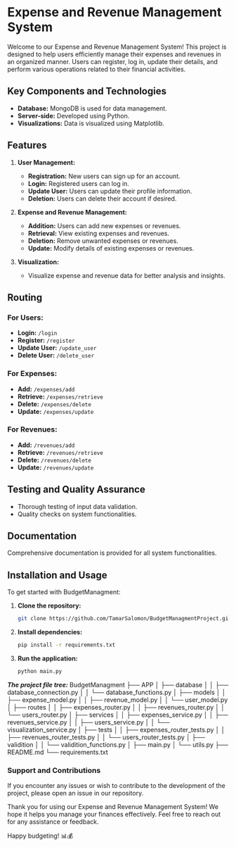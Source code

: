 # Expense and Revenue Management System

Welcome to our Expense and Revenue Management System! This project is designed to help users efficiently manage their expenses and revenues in an organized manner. Users can register, log in, update their details, and perform various operations related to their financial activities.

## Key Components and Technologies

- **Database:** MongoDB is used for data management.
- **Server-side:** Developed using Python.
- **Visualizations:** Data is visualized using Matplotlib.

## Features

1. **User Management:**
   - **Registration:** New users can sign up for an account.
   - **Login:** Registered users can log in.
   - **Update User:** Users can update their profile information.
   - **Deletion:** Users can delete their account if desired.

2. **Expense and Revenue Management:**
   - **Addition:** Users can add new expenses or revenues.
   - **Retrieval:** View existing expenses and revenues.
   - **Deletion:** Remove unwanted expenses or revenues.
   - **Update:** Modify details of existing expenses or revenues.

3. **Visualization:**
   - Visualize expense and revenue data for better analysis and insights.

## Routing

### For Users:
  - **Login:** `/login`
  - **Register:** `/register`
  - **Update User:** `/update_user`
  - **Delete User:** `/delete_user`

### For Expenses:
  - **Add:** `/expenses/add`
  - **Retrieve:** `/expenses/retrieve`
  - **Delete:** `/expenses/delete`
  - **Update:** `/expenses/update`

### For Revenues:
  - **Add:** `/revenues/add`
  - **Retrieve:** `/revenues/retrieve`
  - **Delete:** `/revenues/delete`
  - **Update:** `/revenues/update`

## Testing and Quality Assurance

- Thorough testing of input data validation.
- Quality checks on system functionalities.

## Documentation

Comprehensive documentation is provided for all system functionalities.

## Installation and Usage

To get started with BudgetManagment:

1. **Clone the repository:**
   ```sh
   git clone https://github.com/TamarSalomon/BudgetManagmentProject.git

2. **Install dependencies:**
   ```sh
   pip install -r requirements.txt


3. **Run the application:**
   ```sh
   python main.py

***The project file tree:***
BudgetManagment
├── APP
│   ├── database
│   │   ├── database_connection.py
│   │   └── database_functions.py
│   ├── models
│   │   ├── expense_model.py
│   │   ├── revenue_model.py
│   │   └── user_model.py
│   ├── routes
│   │   ├── expenses_router.py
│   │   ├── revenues_router.py
│   │   └── users_router.py
│   ├── services
│   │   ├── expenses_service.py
│   │   ├── revenues_service.py
│   │   ├── users_service.py
│   │   └── visualization_service.py
│   ├── tests
│   │   ├── expenses_router_tests.py
│   │   ├── revenues_router_tests.py
│   │   └── users_router_tests.py
│   ├── validition
│   │   └── validition_functions.py
│   ├── main.py
│   └── utils.py
├── README.md
└── requirements.txt




### Support and Contributions
  If you encounter any issues or wish to contribute to the development of the project, please open an issue in our repository.

  Thank you for using our Expense and Revenue Management System! We hope it helps you manage your finances effectively. Feel free to reach out for any assistance or feedback.

  Happy budgeting! 📊💰



